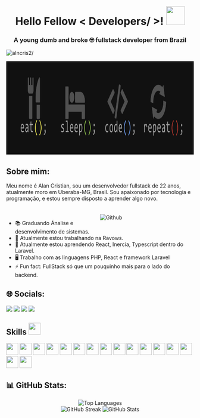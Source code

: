 <h1 align="center">Hello Fellow < Developers/ >! <img src = "https://raw.githubusercontent.com/rahulbanerjee26/githubProfileReadmeGenerator/main/gifs/wave.gif" width = 50px height='50px'></h1>

<div align="center">
    <h3>A young dumb and broke 🤓 fullstack developer from Brazil</h3>
</div>
<p align="left"> <img src=https://visitcount.itsvg.in/api?id=alncris2&icon=0&color=11 alt=alncris2/> </p>

<div align="center">
    <img src="/assets/banner.png" width="100%" height="250px"/>
</div>

<h2> Sobre mim: </h2>

<div>
    <article>
        Meu nome é Alan Cristian, sou um desenvolvedor fullstack de 22 anos, atualmente moro em Uberaba-MG, Brasil. Sou apaixonado por tecnologia e programação, e estou sempre disposto a aprender algo novo. 
    </article><br><br>
    <img width="50%" align="right" alt="Github" src="https://raw.githubusercontent.com/rahulbanerjee26/githubProfileReadmeGenerator/47a1a7b035154ce002fffc42e803b6ca8acbc4f3/gifs/git-header.svg" />
</div>

- 📚 Graduando Ánalise e desenvolvimento de sistemas.
- 🔭 Atualmente estou trabalhando na Ravows.
- 🌱 Atualmente estou aprendendo React, Inercia, Typescript dentro do Laravel.
- 🖥️ Trabalho com as linguagens PHP, React e framework Laravel
- ⚡ Fun fact: FullStack só que um pouquinho mais para o lado do backend.


## 🌐 Socials:
<a href = 'https://www.discord.gg/alncris2' target='_blank'> <img width = '32px' align= 'center' src="https://raw.githubusercontent.com/rahulbanerjee26/githubAboutMeGenerator/main/icons/discord.svg"/></a> 
<a href = 'https://www.instagram.com/alncris2' target='_blank'> <img width = '32px' align= 'center' src="https://raw.githubusercontent.com/rahulbanerjee26/githubAboutMeGenerator/main/icons/instagram.svg"/></a> 
<a href = 'https://www.twitter.com/alncris2' target='_blank'> <img width = '32px' align= 'center' src="https://raw.githubusercontent.com/rahulbanerjee26/githubAboutMeGenerator/main/icons/twitter.svg"/></a> 
<a href = 'https://www.linkedin.com/in/alncris2' target='_blank'> <img width = '32px' align= 'center' src="https://raw.githubusercontent.com/rahulbanerjee26/githubAboutMeGenerator/main/icons/linked-in-alt.svg"/></a> 

<h2> Skills <img src = "https://raw.githubusercontent.com/rahulbanerjee26/githubProfileReadmeGenerator/main/gifs/code.gif" width = 32px height=32px> </h2> 

<div align="left">
    <img width ='32px' height='32px' src ='https://raw.githubusercontent.com/rahulbanerjee26/githubAboutMeGenerator/main/icons/javascript.svg'> 
    <img width ='32px' height='32px' src ='https://raw.githubusercontent.com/rahulbanerjee26/githubAboutMeGenerator/main/icons/html.svg'>  
    <img width ='32px' height='32px' src ='https://raw.githubusercontent.com/rahulbanerjee26/githubAboutMeGenerator/main/icons/css.svg'>  
    <img width ='32px' height='32px' src ='https://raw.githubusercontent.com/rahulbanerjee26/githubAboutMeGenerator/main/icons/php.svg'>  
    <img width ='32px' height='32px' src ='https://raw.githubusercontent.com/rahulbanerjee26/githubAboutMeGenerator/main/icons/codeigniter.svg'>  
    <img width ='32px' height='32px' src ='https://raw.githubusercontent.com/rahulbanerjee26/githubAboutMeGenerator/main/icons/laravel.svg'>  
    <img width ='32px' height='32px' src ='https://raw.githubusercontent.com/rahulbanerjee26/githubAboutMeGenerator/main/icons/angularjs.svg'>  
    <img width ='32px' height='32px' src ='https://raw.githubusercontent.com/rahulbanerjee26/githubAboutMeGenerator/main/icons/aws.svg'>  
    <img width ='32px' height='32px' src ='https://raw.githubusercontent.com/rahulbanerjee26/githubAboutMeGenerator/main/icons/bootstrap.svg'>  
    <img width ='32px' height='32px' src ='https://raw.githubusercontent.com/rahulbanerjee26/githubAboutMeGenerator/main/icons/github.svg'>  
    <img width ='32px' height='32px' src ='https://raw.githubusercontent.com/rahulbanerjee26/githubAboutMeGenerator/main/icons/nodejs.svg'>  
    <img width ='32px' height='32px' src ='https://raw.githubusercontent.com/rahulbanerjee26/githubAboutMeGenerator/main/icons/mysql.svg'>  
    <img width ='32px' height='32px' src ='https://raw.githubusercontent.com/rahulbanerjee26/githubAboutMeGenerator/main/icons/postgresql.svg'>  
    <img width ='32px' height='32px' src ='https://raw.githubusercontent.com/rahulbanerjee26/githubAboutMeGenerator/main/icons/sass.svg'>  
    <img width ='32px' height='32px' src ='https://raw.githubusercontent.com/rahulbanerjee26/githubAboutMeGenerator/main/icons/typescript.svg'>  
    <img width ='32px' height='32px' src ='https://raw.githubusercontent.com/rahulbanerjee26/githubAboutMeGenerator/main/icons/reactjs.svg'> 
</div>

## 📊 GitHub Stats:
<div align="center">
  <img src="https://github-readme-stats.vercel.app/api/top-langs/?username=alncris2&layout=compact&theme=synthwave" alt="Top Languages" width ='40%' />
</div>
<div align="center">
  <img src="https://github-readme-streak-stats.herokuapp.com/?user=alncris2&theme=synthwave&hide_border=false" alt="GitHub Streak" width ='42%' />
  <img src="https://github-readme-stats.vercel.app/api?username=alncris2&theme=synthwave&show_icons=true&count_private=true" alt="GitHub Stats" width ='40%' />
</div>

